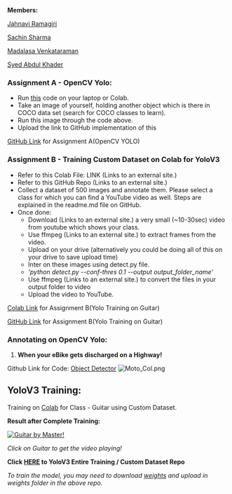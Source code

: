 **Members:**

[Jahnavi Ramagiri](https://canvas.instructure.com/courses/1804302/users/25685093)

[Sachin Sharma](https://canvas.instructure.com/courses/1804302/users/23724529)

[Madalasa Venkataraman](https://canvas.instructure.com/courses/1804302/users/25685106)

[Syed Abdul Khader](https://canvas.instructure.com/courses/1804302/users/25685109)

### Assignment A - OpenCV Yolo:

- Run [this](https://pysource.com/2019/06/27/yolo-object-detection-using-opencv-with-python/) code on your laptop or Colab. 
- Take an image of yourself, holding another object which is there in COCO data set (search for COCO classes to learn). 
- Run this image through the code above. 
- Upload the link to GitHub implementation of this

[GitHub Link](https://github.com/abksyed/EVA4/blob/master/13_YoloV3/Yolo_OpenCV/yolo_object_detection.py) for Assignment A(OpenCV YOLO)

### Assignment B - Training Custom Dataset on Colab for YoloV3

- Refer to this Colab File: LINK (Links to an external site.)
- Refer to this GitHub Repo (Links to an external site.)
- Collect a dataset of 500 images and annotate them. Please select a class for which you can find a YouTube video as well. Steps are explained in the readme.md file on GitHub.
- Once done:
    - Download (Links to an external site.) a very small (~10-30sec) video from youtube which shows your class. 
    - Use ffmpeg (Links to an external site.) to extract frames from the video. 
    - Upload on your drive (alternatively you could be doing all of this on your drive to save upload time)
    - Inter on these images using detect.py file.
    - *'python detect.py --conf-thres 0.1 --output output_folder_name'*
    - Use ffmpeg (Links to an external site.) to convert the files in your output folder to video
    - Upload the video to YouTube. 

[Colab Link](https://colab.research.google.com/github/abksyed/EVA4/blob/master/13_YoloV3/Assignment_S13.ipynb) for Assignment B(Yolo Training on Guitar)

[GitHub Link](https://github.com/abksyed/EVA4/blob/master/13_YoloV3/Assignment_S13.ipynb) for Assignment B(Yolo Training on Guitar)

### Annotating on OpenCV Yolo:

1) **When your eBike gets discharged on a Highway!**

Github Link for Code: [Object Detector](https://github.com/abksyed/EVA4/blob/master/13_YoloV3/Yolo_OpenCV/yolo_object_detection.py)
![Moto_Col.png](https://github.com/abksyed/EVA4/blob/master/13_YoloV3/Images/Moto_Col.png)


## YoloV3 Training:

Training on [Colab](https://colab.research.google.com/github/abksyed/EVA4/blob/master/13_YoloV3/Assignment_S13.ipynb) for Class - Guitar using Custom Dataset.

**Result after Complete Training:**

[![Guitar by Master!](https://github.com/abksyed/EVA4/blob/master/13_YoloV3/Images/Rohan_Guitar.jpeg)](https://youtu.be/Noikn9u6hL8)

*Click on Guitar to get the video playing!*

**Click [HERE](https://github.com/abksyed/YoloV3) to YoloV3 Entire Training / Custom Dataset Repo**

*To train the model, you may need to download [weights](https://drive.google.com/drive/folders/1b4pqcLa4940wJOrU7wvfIOuBC-1EM9r0?usp=sharing) and upload in weights folder in the above repo.*

